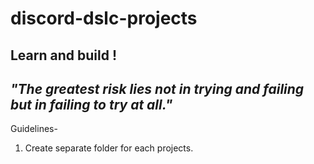 # discord-dslc-projects

## **Learn and build !**

## _"The greatest risk lies not in trying and failing but in failing to try at all."_

Guidelines- 
1. Create separate folder for each projects.
